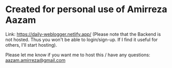# Created for personal use of Amirreza Aazam

Link: https://daily-weblogger.netlify.app/
(Please note that the Backend is not hosted. Thus you won't be able to login/sign-up. If I find it useful for others, I'll start hosting).

Please let me know if you want me to host this / have any questions: aazam.amirreza@gmail.com
